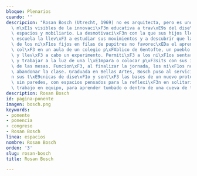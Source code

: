 ```yaml
---
bloque: Plenarios
cuando: ''
descripcion: "Rosan Bosch (Utrecht, 1969) no es arquitecta, pero es uno de los rostros\
  \ m\xE1s visibles de la innovaci\xF3n educativa a trav\xE9s del dise\xF1o de nuevos\
  \ espacios y mobiliario. La desmotivaci\xF3n con la que sus hijos llegaban de la\
  \ escuela la llev\xF3 a estudiar sus movimientos y a descubrir que la f\xF3rmula\
  \ de los ni\xF1os fijos en filas de pupitres no favorec\xEDa el aprendizaje. Se\
  \ col\xF3 en un aula de un colegio p\xFAblico de Gentofte, un pueblo cercano a Copenhague,\
  \ y llev\xF3 a cabo un experimento. Permiti\xF3 a los ni\xF1os sentarse en el suelo\
  \ y trabajar a la luz de una l\xE1mpara o colocar p\xF3sits con sus ideas debajo\
  \ de las mesas. Funcion\xF3, al finalizar la jornada, los ni\xF1os no quer\xEDan\
  \ abandonar la clase. Graduada en Bellas Artes, Bosch puso al servicio de la educaci\xF3\
  n sus t\xE9cnicas de dise\xF1o y sent\xF3 las bases de un nuevo prototipo de escuelas\
  \ sin paredes, con espacios pensados para la reflexi\xF3n en solitario o para el\
  \ trabajo en equipo, para aprender tumbado o dentro de una cueva de terciopelo rojo."
description: Rosan Bosch
id: pagina-ponente
imagen: bosch.png
keywords:
- ponente
- ponencia
- congreso
- Rosan Bosch
linea: espacios
nombre: Rosan Bosch
orden: '3'
slug: rosan-bosch
title: Rosan Bosch

---
```

